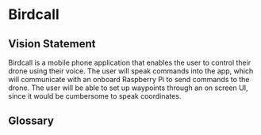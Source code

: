 # Birdcall

## Vision Statement

Birdcall is a mobile phone application that enables the user to control their drone using their voice. The user will speak commands into the app, which will communicate with an onboard Raspberry Pi to send commands to the drone. The user will be able to set up waypoints through an on screen UI, since it would be cumbersome to speak coordinates.

## Glossary
